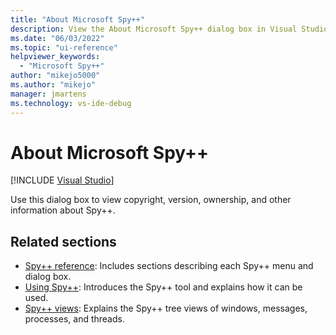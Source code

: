 ```yaml
---
title: "About Microsoft Spy++"
description: View the About Microsoft Spy++ dialog box in Visual Studio to display copyright, version, ownership, and other information about the Spy++ debugging utility.
ms.date: "06/03/2022"
ms.topic: "ui-reference"
helpviewer_keywords:
  - "Microsoft Spy++"
author: "mikejo5000"
ms.author: "mikejo"
manager: jmartens
ms.technology: vs-ide-debug
---
```

# About Microsoft Spy++

[!INCLUDE [Visual Studio](~/includes/applies-to-version/vs-windows-only.md)]

Use this dialog box to view copyright, version, ownership, and other information about Spy++.

## Related sections

- [Spy++ reference](spy-increment-reference.md): Includes sections describing each Spy++ menu and dialog box.
- [Using Spy++](using-spy-increment.md): Introduces the Spy++ tool and explains how it can be used.
- [Spy++ views](spy-increment-views.md): Explains the Spy++ tree views of windows, messages, processes, and threads.